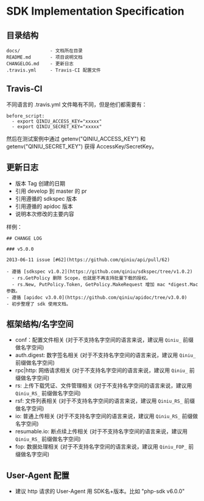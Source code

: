 # SDK Implementation Specification


## 目录结构


```
docs/			- 文档所在目录
README.md		- 项目说明文档
CHANGELOG.md	- 更新日志
.travis.yml		- Travis-CI 配置文件
```

## Travis-CI

不同语言的 .travis.yml 文件略有不同，但是他们都需要有：

```
before_script:
  - export QINIU_ACCESS_KEY="xxxxx"
  - export QINIU_SECRET_KEY="xxxxx"
```

然后在测试案例中通过 getenv("QINIU_ACCESS_KEY") 和 getenv("QINIU_SECRET_KEY") 获得 AccessKey/SecretKey。


## 更新日志

- 版本 Tag 创建的日期
- 引用 develop 到 master 的 pr
- 引用遵循的 sdkspec 版本
- 引用遵循的 apidoc 版本
- 说明本次修改的主要内容

样例：

```
## CHANGE LOG

### v5.0.0

2013-06-11 issue [#62](https://github.com/qiniu/api/pull/62)

- 遵循 [sdkspec v1.0.2](https://github.com/qiniu/sdkspec/tree/v1.0.2)
  - rs.GetPolicy 删除 Scope，也就是不再支持批量下载的授权。
  - rs.New, PutPolicy.Token, GetPolicy.MakeRequest 增加 mac *digest.Mac 参数。
- 遵循 [apidoc v3.0.0](https://github.com/qiniu/apidoc/tree/v3.0.0)
- 初步整理了 sdk 使用文档。
```


## 框架结构/名字空间

- conf：配置文件相关 (对于不支持名字空间的语言来说，建议用 `Qiniu_` 前缀做名字空间)
- auth.digest: 数字签名相关 (对于不支持名字空间的语言来说，建议用 `Qiniu_` 前缀做名字空间)
- rpc|http: 网络请求相关 (对于不支持名字空间的语言来说，建议用 `Qiniu_` 前缀做名字空间)
- rs: 上传下载凭证、文件管理相关 (对于不支持名字空间的语言来说，建议用 `Qiniu_RS_` 前缀做名字空间)
- rsf: 文件列表相关 (对于不支持名字空间的语言来说，建议用 `Qiniu_RS_` 前缀做名字空间)
- io: 普通上传相关 (对于不支持名字空间的语言来说，建议用 `Qiniu_RS_` 前缀做名字空间)
- resumable.io: 断点续上传相关 (对于不支持名字空间的语言来说，建议用 `Qiniu_RS_` 前缀做名字空间)
- fop: 数据处理相关 (对于不支持名字空间的语言来说，建议用 `Qiniu_FOP_` 前缀做名字空间)


## User-Agent 配置

- 建议 http 请求的 User-Agent 用 SDK名+版本。比如 "php-sdk v6.0.0"
